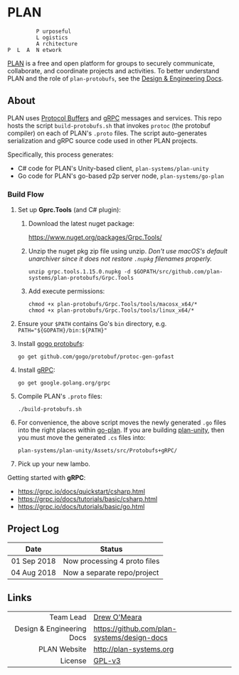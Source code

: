 # PLAN

```
         P urposeful
         L ogistics
         A rchitecture
P  L  A  N etwork
```

[PLAN](http://plan-systems.org) is a free and open platform for groups to securely communicate, collaborate, and coordinate projects and activities. To better understand PLAN and the role of `plan-protobufs`, see the [Design & Engineering Docs](https://github.com/plan-systems/design-docs).

## About

PLAN uses [Protocol Buffers](https://developers.google.com/protocol-buffers/) and [gRPC](https://grpc.io/) messages and services.  This repo hosts the script `build-protobufs.sh` that invokes `protoc` (the protobuf compiler) on each of PLAN's `.proto` files.  The script auto-generates serialization and gRPC source code used in other PLAN projects.   

Specifically, this process generates:
 * C# code for PLAN's Unity-based client, `plan-systems/plan-unity`
 * Go code for PLAN's go-based p2p server node, `plan-systems/go-plan`



### Build Flow

1. Set up **Gprc.Tools** (and C# plugin):
    1. Download the latest nuget package:
    
         https://www.nuget.org/packages/Grpc.Tools/
      
    2. Unzip the nuget pkg zip file using unzip. _Don't use macOS's default unarchiver since it does not restore `.nupkg` filenames properly._
    
        `unzip grpc.tools.1.15.0.nupkg -d $GOPATH/src/github.com/plan-systems/plan-protobufs/Grpc.Tools`        
                
    3. Add execute permissions:
         ```
         chmod +x plan-protobufs/Grpc.Tools/tools/macosx_x64/*
         chmod +x plan-protobufs/Grpc.Tools/tools/linux_x64/*
         ```
       
2. Ensure your `$PATH` contains Go's `bin` directory, e.g. `PATH="${GOPATH}/bin:${PATH}"`

3. Install [gogo protobufs](https://github.com/gogo/protobuf/):

     `go get github.com/gogo/protobuf/protoc-gen-gofast`
     
4. Install [gRPC](https://grpc.io/):

     `go get google.golang.org/grpc`

5. Compile PLAN's `.proto` files:

     `./build-protobufs.sh`

6. For convenience, the above script moves the newly generated `.go` files into the right places within [go-plan](https://github.com/plan-systems/go-plan).  If you are building [plan-unity](https://github.com/plan-systems/plan-unity), then you must move the generated `.cs` files into:

    `plan-systems/plan-unity/Assets/src/Protobufs+gRPC/`

7. Pick up your new lambo.


Getting started with **gRPC**:
   * https://grpc.io/docs/quickstart/csharp.html
   * https://grpc.io/docs/tutorials/basic/csharp.html
   * https://grpc.io/docs/tutorials/basic/go.html


## Project Log


|    Date     | Status                                                          |
|:-----------:|-----------------------------------------------------------------|
| 01 Sep 2018 | Now processing 4 proto files                                    |
| 04 Aug 2018 | Now a separate repo/project                                     |


## Links

|                           |                                                          |
|--------------------------:|----------------------------------------------------------|
|                 Team Lead | [Drew O'Meara](mailto:drew2019@plan-systems.org)         |
| Design & Engineering Docs | https://github.com/plan-systems/design-docs              |
|              PLAN Website | http://plan-systems.org                                  |
|                   License | [GPL-v3](https://www.gnu.org/licenses/gpl-3.0.en.htmlm)  |
